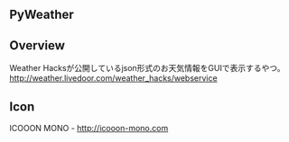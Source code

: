 PyWeather
---

## Overview
Weather Hacksが公開しているjson形式のお天気情報をGUIで表示するやつ。
http://weather.livedoor.com/weather_hacks/webservice

## Icon
ICOOON MONO - http://icooon-mono.com